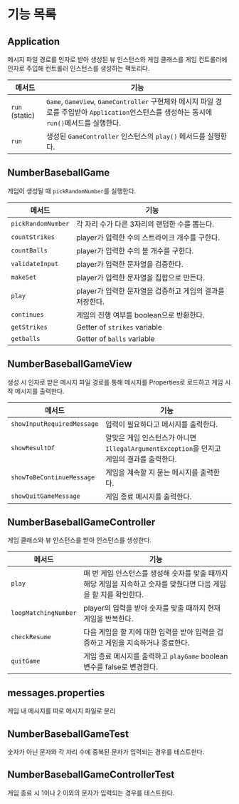 # 기능 목록

## Application

메시지 파일 경로를 인자로 받아 생성된 뷰 인스턴스와 게임 클래스를 게임 컨트롤러에 인자로 주입해 컨트롤러 인스턴스를 생성하는 팩토리다.

| 메서드            | 기능                                                                                                      |
|----------------|---------------------------------------------------------------------------------------------------------|
| `run` (static) | `Game`, `GameView`, `GameController` 구현체와 메시지 파일 경로를 주입받아 `Application`인스턴스를 생성하는 동시에 `run()`메서드를 실행한다. |
| `run`          | 생성된 `GameController` 인스턴스의 `play()` 메서드를 실행한다.                                                          |

## NumberBaseballGame

게임이 생성될 때 `pickRandomNumber`를 실행한다.

| 메서드                | 기능                                  |
|--------------------|-------------------------------------|
| `pickRandomNumber` | 각 자리 수가 다른 3자리의 랜덤한 수를 뽑는다.         |
| `countStrikes`     | player가 입력한 수의 스트라이크 개수를 구한다.       |
| `countBalls`       | player가 입력한 수의 볼 개수를 구한다.           |
| `validateInput`    | player가 입력한 문자열을 검증한다.              |
| `makeSet`          | player가 입력한 문자열을 집합으로 만든다.          |
| `play`             | player가 입력한 문자열을 검증하고 게임의 결과를 저장한다. |
| `continues`        | 게임의 진행 여부를 boolean으로 반환한다.          |
| `getStrikes`       | Getter of `strikes` variable        |
| `getballs`         | Getter of `balls` variable          |

## NumberBaseballGameView

생성 시 인자로 받은 메시지 파일 경로를 통해 메시지를 Properties로 로드하고 게임 시작 메시지를 출력한다.

| 메서드                        | 기능                                                             |
|----------------------------|----------------------------------------------------------------|
| `showInputRequiredMessage` | 입력이 필요하다고 메시지를 출력한다.                                           |
| `showResultOf`             | 알맞은 게임 인스턴스가 아니면 `IllegalArgumentException`을 던지고 게임의 결과를 출력한다. |
| `showToBeContinueMessage`  | 게임을 계속할 지 묻는 메시지를 출력한다.                                        |
| `showQuitGameMessage`      | 게임 종료 메시지를 출력한다.                                               |

## NumberBaseballGameController

게임 클래스와 뷰 인스턴스를 받아 인스턴스를 생성한다.

| 메서드                  | 기능                                                                 |
|----------------------|--------------------------------------------------------------------|
| `play`               | 매 번 게임 인스턴스를 생성해 숫자를 맞출 때까지 해당 게임을 지속하고 숫자를 맞췄다면 다음 게임을 할 지를 확인한다. |
| `loopMatchingNumber` | player의 입력을 받아 숫자를 맞출 때까지 현재 게임을 반복한다.                             |
| `checkResume`        | 다음 게임을 할 지에 대한 입력을 받아 입력을 검증하고 게임을 지속하거나 종료한다.                     |
| `quitGame`           | 게임 종료 메시지를 출력하고 `playGame` boolean 변수를 false로 변경한다.                |

## messages.properties

게임 내 메시지를 따로 메시지 파일로 분리

## NumberBaseballGameTest

숫자가 아닌 문자와 각 자리 수에 중복된 문자가 입력되는 경우를 테스트한다.

## NumberBaseballGameControllerTest

게임 종료 시 1이나 2 이외의 문자가 입력되는 경우를 테스트한다.